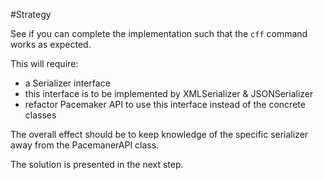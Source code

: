 #Strategy

See if you can complete the implementation such that the `cff` command works as expected.

This will require:

- a Serializer interface
- this interface is to be implemented by XMLSerializer & JSONSerializer
- refactor Pacemaker API to use this interface instead of the concrete classes

The overall effect should be to keep knowledge of the specific serializer away from the PacemanerAPI class.

The solution is presented in the next step.